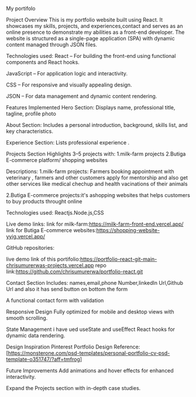  My portifolo


 Project Overview
This is my  portfolio website built using React. It showcases my skills, projects, and experiences,contact and serves as an online presence to demonstrate my abilities as a front-end developer. The website is structured as a single-page application (SPA) with dynamic content managed through JSON files.

Technologies used:
React – For building the front-end using functional components and React hooks.

JavaScript – For application logic and interactivity.

CSS – For responsive and visually appealing design.

JSON – For data management and dynamic content rendering.

 Features Implemented
  Hero Section:
Displays name, professional title, tagline, profile photo

 About Section:
Includes a personal introduction, background, skills list, and key characteristics.

 Experience Section:
Lists professional experience .

 Projects Section
Highlights 3–5 projects with:
1.milk-farm projects
2.Butiga E-commerce platform/ shopping websites

Descriptions:
1.milk-farm projects: Farmers booking appointment with veterinary , farmers and other customers apply for mentorship and also get other services like  medical chechup and health vacinations of their animals

2.Butiga E-commerce projects:it's ashopping websites  that helps customers to buy products throught online


Technologies used:
Reactjs.Node.js,CSS

Live demo links:
link for milk-farm:https://milk-farm-front-end.vercel.app/
link for Butiga E-commerce websites:https://shopping-website-yyig.vercel.app/

GitHub repositories:

live demo link of this portifolio:https://portfolio-react-git-main-chrisumurerwas-projects.vercel.app
repo link:https://github.com/chrisumurerwa/portfolio-react.git


 Contact Section
Includes: names,email,phone Number,linkedIn Url,Github Url and also it has send button on bottom the form

A functional contact form with validation



 Responsive Design
Fully optimized for mobile and desktop views with smooth scrolling.

 State Management
 i  have ued useState and useEffect React hooks for dynamic data rendering.

 Design Inspiration
Pinterest Portfolio Design Reference: [https://monsterone.com/psd-templates/personal-portfolio-cv-psd-template-o351747/?aff=tmfrog]



 Future Improvements
Add animations and hover effects for enhanced interactivity.

Expand the Projects section with in-depth case studies.


